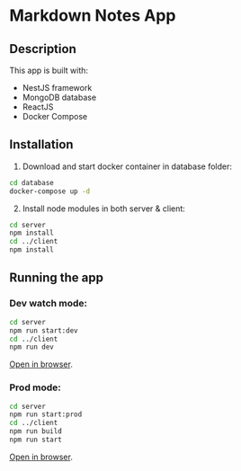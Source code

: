 # Markdown Notes App

## Description

This app is built with:
- NestJS framework
- MongoDB database
- ReactJS
- Docker Compose

## Installation

1. Download and start docker container in database folder:

```bash
cd database
docker-compose up -d
```

2. Install node modules in both server & client:
```bash
cd server
npm install
cd ../client
npm install
```

## Running the app

### Dev watch mode:
```bash
cd server
npm run start:dev
cd ../client
npm run dev
```

<a href="http://localhost:9000/auth" target="_blank">Open in browser</a>.

### Prod mode:
```bash
cd server
npm run start:prod
cd ../client
npm run build
npm run start
```

<a href="http://localhost:3002/auth" target="_blank">Open in browser</a>.